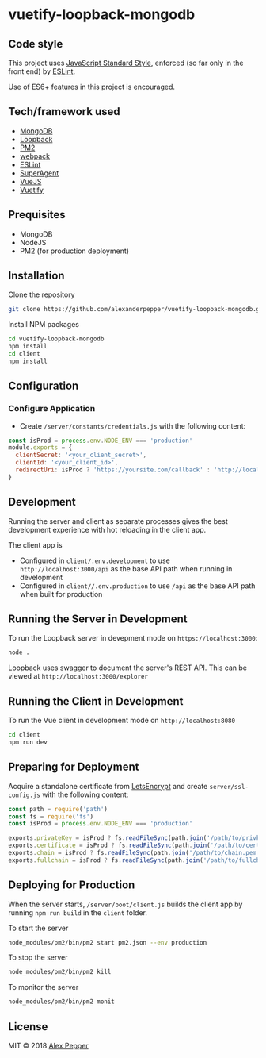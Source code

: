 # vuetify-loopback-mongodb

## Code style
This project uses [JavaScript Standard Style](https://github.com/standard/standard), enforced (so far only in the front end) by [ESLint](https://eslint.org/).

Use of ES6+ features in this project is encouraged.

## Tech/framework used

- [MongoDB](https://www.mongodb.com/)
- [Loopback](https://loopback.io/)
- [PM2](http://pm2.keymetrics.io/)
- [webpack](https://webpack.js.org/)
- [ESLint](https://eslint.org/)
- [SuperAgent](https://visionmedia.github.io/superagent/)
- [VueJS](https://vuejs.org/)
- [Vuetify](https://vuetifyjs.com/en/)

## Prequisites
* MongoDB
* NodeJS
* PM2 (for production deployment)

## Installation

Clone the repository
```bash
git clone https://github.com/alexanderpepper/vuetify-loopback-mongodb.git;
```

Install NPM packages
```bash
cd vuetify-loopback-mongodb
npm install
cd client
npm install
```

## Configuration

### Configure Application
* Create `/server/constants/credentials.js` with the following content:
```javascript
const isProd = process.env.NODE_ENV === 'production'
module.exports = {
  clientSecret: '<your_client_secret>',
  clientId: '<your_client_id>',
  redirectUri: isProd ? 'https://yoursite.com/callback' : 'http://localhost:8080/callback'
}
```
## Development
Running the server and client as separate processes gives the best development experience with hot reloading in the client app.

The client app is
* Configured in `client/.env.development` to use `http://localhost:3000/api` as the base API path when running in development
* Configured in `client//.env.production` to use `/api` as the base API path when built for production

## Running the Server in Development
To run the Loopback server in devepment mode on `https://localhost:3000`:
```bash
node .
```
Loopback uses swagger to document the server's REST API. This can be viewed at `http://localhost:3000/explorer`

## Running the Client in Development
To run the Vue client in development mode on `http://localhost:8080`
```bash
cd client
npm run dev
```

## Preparing for Deployment
Acquire a standalone certificate from [LetsEncrypt](https://letsencrypt.org/) and create `server/ssl-config.js` with the following content:

```javascript
const path = require('path')
const fs = require('fs')
const isProd = process.env.NODE_ENV === 'production'

exports.privateKey = isProd ? fs.readFileSync(path.join('/path/to/privkey.pem')).toString() : ''
exports.certificate = isProd ? fs.readFileSync(path.join('/path/to/cert.pem')).toString() : ''
exports.chain = isProd ? fs.readFileSync(path.join('/path/to/chain.pem')).toString() : ''
exports.fullchain = isProd ? fs.readFileSync(path.join('/path/to/fullchain.pem')).toString() : ''
```

## Deploying for Production

When the server starts, `/server/boot/client.js` builds the client app by running `npm run build`  in the `client` folder.

To start the server
```bash
node_modules/pm2/bin/pm2 start pm2.json --env production
```

To stop the server
```bash
node_modules/pm2/bin/pm2 kill
```

To monitor the server
```bash
node_modules/pm2/bin/pm2 monit
```

## License
MIT © 2018 [Alex Pepper](https://alexpepper.us)
